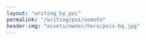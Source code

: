```yaml
---
layout: "writing_by_poi"
permalink: "/writing/poi/somoto"
header-img: "assets/owner/hero/pois-bg.jpg"
---
```

